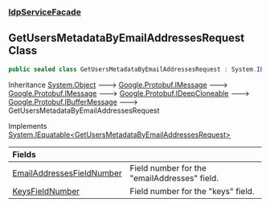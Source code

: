 ### [IdpServiceFacade](../index.md 'IdpServiceFacade')

## GetUsersMetadataByEmailAddressesRequest Class

```csharp
public sealed class GetUsersMetadataByEmailAddressesRequest : System.IEquatable<IdpServiceFacade.GetUsersMetadataByEmailAddressesRequest>
```

Inheritance [System\.Object](https://learn.microsoft.com/en-us/dotnet/api/system.object 'System\.Object') &#129106; [Google\.Protobuf\.IMessage](https://learn.microsoft.com/en-us/dotnet/api/google.protobuf.imessage 'Google\.Protobuf\.IMessage') &#129106; [Google\.Protobuf\.IMessage](https://learn.microsoft.com/en-us/dotnet/api/google.protobuf.imessage 'Google\.Protobuf\.IMessage') &#129106; [Google\.Protobuf\.IDeepCloneable](https://learn.microsoft.com/en-us/dotnet/api/google.protobuf.ideepcloneable 'Google\.Protobuf\.IDeepCloneable') &#129106; [Google\.Protobuf\.IBufferMessage](https://learn.microsoft.com/en-us/dotnet/api/google.protobuf.ibuffermessage 'Google\.Protobuf\.IBufferMessage') &#129106; GetUsersMetadataByEmailAddressesRequest

Implements [System\.IEquatable&lt;](https://learn.microsoft.com/en-us/dotnet/api/system.iequatable-1 'System\.IEquatable\`1')[GetUsersMetadataByEmailAddressesRequest](index.md 'IdpServiceFacade\.GetUsersMetadataByEmailAddressesRequest')[&gt;](https://learn.microsoft.com/en-us/dotnet/api/system.iequatable-1 'System\.IEquatable\`1')

| Fields | |
| :--- | :--- |
| [EmailAddressesFieldNumber](EmailAddressesFieldNumber.md 'IdpServiceFacade\.GetUsersMetadataByEmailAddressesRequest\.EmailAddressesFieldNumber') | Field number for the "emailAddresses" field\. |
| [KeysFieldNumber](KeysFieldNumber.md 'IdpServiceFacade\.GetUsersMetadataByEmailAddressesRequest\.KeysFieldNumber') | Field number for the "keys" field\. |
